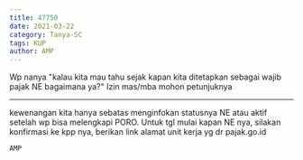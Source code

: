 ```yaml
---
title: 47750
date: 2021-03-22
category: Tanya-SC
tags: KUP
author: AMP
---
```


Wp nanya "kalau kita mau tahu sejak kapan kita ditetapkan sebagai wajib pajak NE bagaimana ya?" Izin mas/mba mohon petunjuknya

---

kewenangan kita hanya sebatas menginfokan statusnya NE atau aktif setelah wp bisa melengkapi PORO. Untuk tgl mulai kapan NE nya, silakan konfirmasi ke kpp nya, berikan link alamat unit kerja yg dr pajak.go.id

`AMP`
